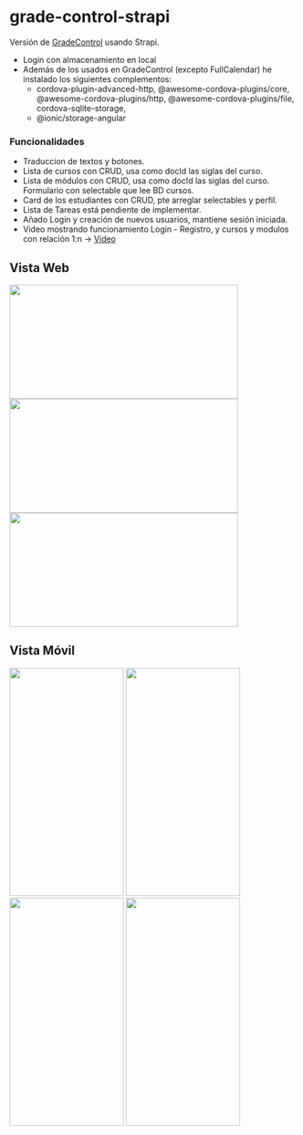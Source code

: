# grade-control-strapi
Versión de [GradeControl](https://github.com/mnataliacm/grade-control.git) usando Strapi.

* Login con almacenamiento en local
* Además de los usados en GradeControl (excepto FullCalendar) he instalado los siguientes complementos:
    - cordova-plugin-advanced-http, @awesome-cordova-plugins/core, @awesome-cordova-plugins/http, 
      @awesome-cordova-plugins/file, cordova-sqlite-storage, 
    - @ionic/storage-angular

### Funcionalidades
* Traduccion de textos y botones.
* Lista de cursos con CRUD, usa como docId las siglas del curso.
* Lista de módulos con CRUD, usa como docId las siglas del curso. Formulario con selectable que lee BD cursos.
* Card de los estudiantes con CRUD, pte arreglar selectables y perfil.
* Lista de Tareas está pendiente de implementar.
* Añado Login y creación de nuevos usuarios, mantiene sesión iniciada. 
* Video mostrando funcionamiento Login - Registro, y cursos y modulos con relación 1:n -> [Video](https://youtu.be/y97ObtIT4bw)

## Vista Web
<img src="https://user-images.githubusercontent.com/74043250/224581386-7cd9a0f7-b246-43d0-8c7a-ac316c4efbff.png" width="400" height="200"> <img src="https://user-images.githubusercontent.com/74043250/224581395-95523040-36bc-4149-9934-ad5d693202bf.png" width="400" height="200">
<img src="https://user-images.githubusercontent.com/74043250/224581342-02d0782c-7690-4f94-af40-13bb2bd81b68.png" width="400" height="200">


## Vista Móvil
<img src="https://user-images.githubusercontent.com/74043250/224581901-d031058c-6767-417e-8f47-47a8ff604271.png" width="200" height="400"> <img src="https://user-images.githubusercontent.com/74043250/224581913-24905922-dc36-470c-9c59-7b306cca286f.png" width="200" height="400">
<img src="https://user-images.githubusercontent.com/74043250/224581829-a2365043-35a7-46f8-822a-c8b465907310.png" width="200" height="400">
<img src="https://user-images.githubusercontent.com/74043250/224581820-cb321722-ffce-45c3-bd16-88c27121ef56.png" width="200" height="400">